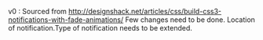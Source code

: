 v0 : Sourced from http://designshack.net/articles/css/build-css3-notifications-with-fade-animations/
	 Few changes need to be done. Location of notification.Type of notification needs to be extended.